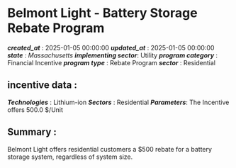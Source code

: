 # Belmont Light - Battery Storage Rebate Program 
 ***created_at*** : 2025-01-05 00:00:00 
 ***updated_at*** : 2025-01-05 00:00:00 
 ***state** : Massachusetts 
 **implementing sector***: Utility 
 ***program category*** : Financial Incentive 
 ***program type*** : Rebate Program 
 ***sector*** : Residential 
 ## incentive data : 
 ***Technologies*** : Lithium-ion 
 ***Sectors*** : Residential 
 ***Parameters***: The Incentive offers 500.0 $/Unit 
 
 ## Summary : 
 Belmont Light offers residential customers a $500 rebate for a battery storage
system, regardless of system size.

 
 